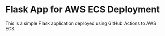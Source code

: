 # Flask App for AWS ECS Deployment
This is a simple Flask application deployed using GitHub Actions to AWS ECS.